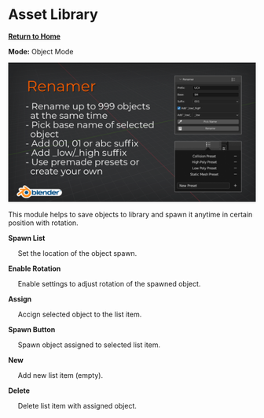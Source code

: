 # Asset Library

[**Return to Home**](README.md)

**Mode:** Object Mode

![Asset Library Cover](/media/renamer.png)

This module helps to save objects to library and spawn it anytime in certain position with rotation.

**Spawn List**

&nbsp;&nbsp;&nbsp;&nbsp;&nbsp;Set the location of the object spawn.


**Enable Rotation**

&nbsp;&nbsp;&nbsp;&nbsp;&nbsp;Enable settings to adjust rotation of the spawned object.


**Assign**

&nbsp;&nbsp;&nbsp;&nbsp;&nbsp;Accign selected object to the list item.


**Spawn Button**

&nbsp;&nbsp;&nbsp;&nbsp;&nbsp;Spawn object assigned to selected list item.


**New**

&nbsp;&nbsp;&nbsp;&nbsp;&nbsp;Add new list item (empty).


**Delete**

&nbsp;&nbsp;&nbsp;&nbsp;&nbsp;Delete list item with assigned object.
